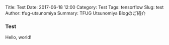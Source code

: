 Title: Test
Date: 2017-06-18 12:00
Category: Test
Tags: tensorflow
Slug: test
Author: tfug-utsunomiya
Summary: TFUG Utsunomiya Blogのご紹介

### Test

Hello, world!
